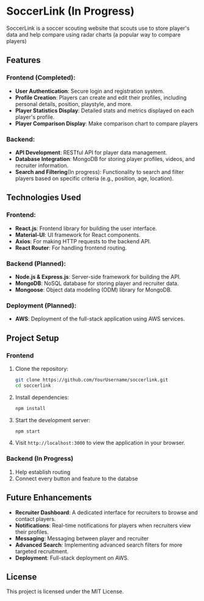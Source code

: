 # SoccerLink (In Progress)

SoccerLink is a soccer scouting website that scouts use to store player's data and help compare using radar charts (a popular way to compare players)

## Features

### Frontend (Completed):
- **User Authentication**: Secure login and registration system.
- **Profile Creation**: Players can create and edit their profiles, including personal details, position, playstyle, and more.
- **Player Statistics Display**: Detailed stats and metrics displayed on each player's profile.
- **Player Comparison Display**: Make comparison chart to compare players

### Backend:
- **API Development**: RESTful API for player data management.
- **Database Integration**: MongoDB for storing player profiles, videos, and recruiter information.
- **Search and Filtering**(In progress): Functionality to search and filter players based on specific criteria (e.g., position, age, location).

## Technologies Used

### Frontend:
- **React.js**: Frontend library for building the user interface.
- **Material-UI**: UI framework for React components.
- **Axios**: For making HTTP requests to the backend API.
- **React Router**: For handling frontend routing.

### Backend (Planned):
- **Node.js & Express.js**: Server-side framework for building the API.
- **MongoDB**: NoSQL database for storing player and recruiter data.
- **Mongoose**: Object data modeling (ODM) library for MongoDB.

### Deployment (Planned):
- **AWS**: Deployment of the full-stack application using AWS services.

## Project Setup

### Frontend
1. Clone the repository:
    ```bash
    git clone https://github.com/YourUsername/soccerlink.git
    cd soccerlink
    ```
2. Install dependencies:
    ```bash
    npm install
    ```
3. Start the development server:
    ```bash
    npm start
    ```
4. Visit `http://localhost:3000` to view the application in your browser.

### Backend (In Progress)
1. Help establish routing
2. Connect every button and feature to the databse

## Future Enhancements
- **Recruiter Dashboard**: A dedicated interface for recruiters to browse and contact players.
- **Notifications**: Real-time notifications for players when recruiters view their profiles.
- **Messaging**: Messaging between player and recruiter
- **Advanced Search**: Implementing advanced search filters for more targeted recruitment.
- **Deployment**: Full-stack deployment on AWS.

## License
This project is licensed under the MIT License.

